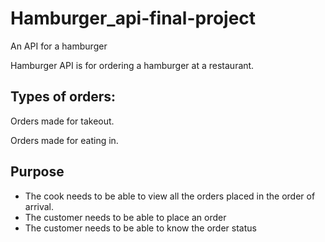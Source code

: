 # Hamburger_api-final-project
An API for a hamburger


Hamburger API is for ordering a hamburger at a restaurant.

## Types of orders:
Orders made for takeout.

Orders made for eating in.

## Purpose 
*	The cook needs to be able to view all the orders placed in the order of arrival.
* The customer needs to be able to place an order
* The customer needs to be able to know the order status
